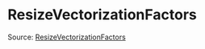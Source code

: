 # ResizeVectorizationFactors

Source: [ResizeVectorizationFactors](../../csrc/scheduler/compile_time_info.h#L112)
